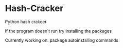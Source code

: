 # Hash-Cracker
Python hash crakcer

If the program doesn't run try installing the packages

Currently working on: package autoinstalling commands

